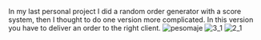 
In my last personal project I did a random order generator with a score system, then I thought to do one version more complicated. 
In this version you have to deliver an order to the right client.
![pesomaje](https://github.com/user-attachments/assets/8052af32-8baf-49a8-9a48-45cf4492928c)
![3_1](https://github.com/user-attachments/assets/6f38514b-8d8e-45f6-91f8-490f56545fdc)
![2_1](https://github.com/user-attachments/assets/172b3dee-e570-449b-bf64-8dd33eb2f779)

